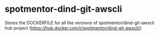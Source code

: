 # spotmentor-dind-git-awscli
Stores the DOCKERFILE for all the versions of spotmentor/dind-git-awscli hub project (https://hub.docker.com/r/spotmentor/dind-git-awscli/)
